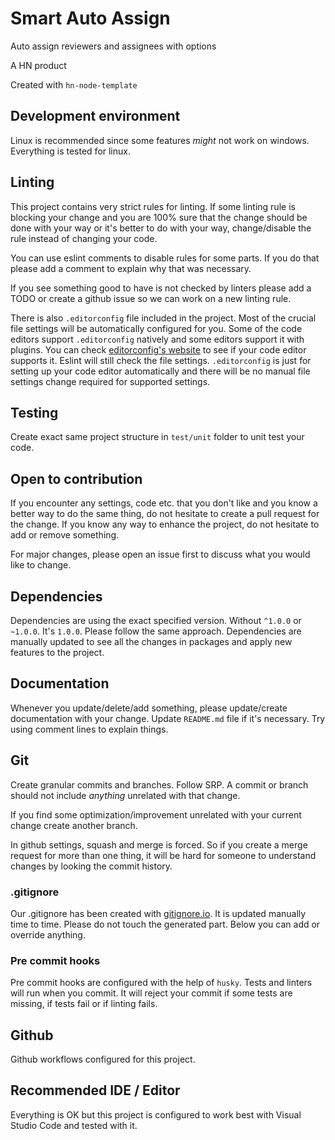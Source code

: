 # Smart Auto Assign

Auto assign reviewers and assignees with options

A HN product

Created with `hn-node-template`

## Development environment

Linux is recommended since some features *might* not work on windows. Everything is tested for linux.

## Linting

This project contains very strict rules for linting. If some linting rule is blocking your change and you are 100% sure that the change should be done with your way or it's better to do with your way, change/disable the rule instead of changing your code.

You can use eslint comments to disable rules for some parts. If you do that please add a comment to explain why that was necessary.

If you see something good to have is not checked by linters please add a TODO or create a github issue so we can work on a new linting rule.

There is also `.editorconfig` file included in the project. Most of the crucial file settings will be automatically configured for you. Some of the code editors support `.editorconfig` natively and some editors support it with plugins. You can check [editorconfig's website](https://editorconfig.org/) to see if your code editor supports it. Eslint will still check the file settings. `.editorconfig` is just for setting up your code editor automatically and there will be no manual file settings change required for supported settings.

## Testing

Create exact same project structure in `test/unit` folder to unit test your code.

## Open to contribution

If you encounter any settings, code etc. that you don't like and you know a better way to do the same thing, do not hesitate to create a pull request for the change. If you know any way to enhance the project, do not hesitate to add or remove something.

For major changes, please open an issue first to discuss what you would like to change.

## Dependencies

Dependencies are using the exact specified version. Without `^1.0.0` or `~1.0.0`. It's `1.0.0`. Please follow the same approach. Dependencies are manually updated to see all the changes in packages and apply new features to the project.

## Documentation

Whenever you update/delete/add something, please update/create documentation with your change. Update `README.md` file if it's necessary. Try using comment lines to explain things.

## Git

Create granular commits and branches. Follow SRP. A commit or branch should not include *anything* unrelated with that change.

If you find some optimization/improvement unrelated with your current change create another branch.

In github settings, squash and merge is forced. So if you create a merge request for more than one thing, it will be hard for someone to understand changes by looking the commit history.

### .gitignore

Our .gitignore has been created with [gitignore.io](https://www.toptal.com/developers/gitignore). It is updated manually time to time. Please do not touch the generated part. Below you can add or override anything.

### Pre commit hooks

Pre commit hooks are configured with the help of `husky`. Tests and linters will run when you commit. It will reject your commit if some tests are missing, if tests fail or if linting fails.

## Github

Github workflows configured for this project.

## Recommended IDE / Editor

Everything is OK but this project is configured to work best with Visual Studio Code and tested with it.
